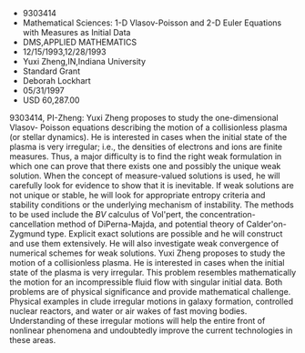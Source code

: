 
* 9303414
* Mathematical Sciences: 1-D Vlasov-Poisson and 2-D Euler Equations with Measures as Initial Data
* DMS,APPLIED MATHEMATICS
* 12/15/1993,12/28/1993
* Yuxi Zheng,IN,Indiana University
* Standard Grant
* Deborah Lockhart
* 05/31/1997
* USD 60,287.00

9303414, PI-Zheng: Yuxi Zheng proposes to study the one-dimensional Vlasov-
Poisson equations describing the motion of a collisionless plasma (or stellar
dynamics). He is interested in cases when the initial state of the plasma is
very irregular; i.e., the densities of electrons and ions are finite measures.
Thus, a major difficulty is to find the right weak formulation in which one can
prove that there exists one and possibly the unique weak solution. When the
concept of measure-valued solutions is used, he will carefully look for evidence
to show that it is inevitable. If weak solutions are not unique or stable, he
will look for appropriate entropy criteria and stability conditions or the
underlying mechanism of instability. The methods to be used include the $BV$
calculus of Vol'pert, the concentration-cancellation method of DiPerna-Majda,
and potential theory of Calder\'on-Zygmund type. Explicit exact solutions are
possible and he will construct and use them extensively. He will also
investigate weak convergence of numerical schemes for weak solutions. Yuxi Zheng
proposes to study the motion of a collisionless plasma. He is interested in
cases when the initial state of the plasma is very irregular. This problem
resembles mathematically the motion for an incompressible fluid flow with
singular initial data. Both problems are of physical significance and provide
mathematical challenge. Physical examples in clude irregular motions in galaxy
formation, controlled nuclear reactors, and water or air wakes of fast moving
bodies. Understanding of these irregular motions will help the entire front of
nonlinear phenomena and undoubtedly improve the current technologies in these
areas.
